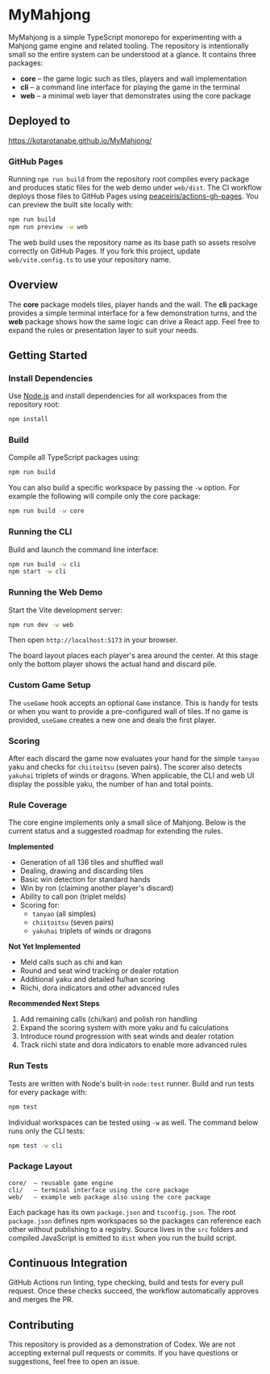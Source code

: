 # MyMahjong

MyMahjong is a simple TypeScript monorepo for experimenting with a Mahjong game engine and related tooling.  The repository is intentionally small so the entire system can be understood at a glance.  It contains three packages:

- **core** – the game logic such as tiles, players and wall implementation
- **cli** – a command line interface for playing the game in the terminal
- **web** – a minimal web layer that demonstrates using the core package

## Deployed to

https://kotarotanabe.github.io/MyMahjong/

### GitHub Pages

Running `npm run build` from the repository root compiles every package and
produces static files for the web demo under `web/dist`. The CI workflow deploys
those files to GitHub Pages using
[peaceiris/actions-gh-pages](https://github.com/peaceiris/actions-gh-pages).
You can preview the built site locally with:

```bash
npm run build
npm run preview -w web
```

The web build uses the repository name as its base path so assets resolve
correctly on GitHub Pages. If you fork this project, update `web/vite.config.ts`
to use your repository name.


## Overview

The **core** package models tiles, player hands and the wall.  The **cli**
package provides a simple terminal interface for a few demonstration turns, and
the **web** package shows how the same logic can drive a React app.  Feel free
to expand the rules or presentation layer to suit your needs.

## Getting Started

### Install Dependencies

Use [Node.js](https://nodejs.org/) and install dependencies for all workspaces from the repository root:

```bash
npm install
```

### Build

Compile all TypeScript packages using:

```bash
npm run build
```

You can also build a specific workspace by passing the `-w` option. For example
the following will compile only the core package:

```bash
npm run build -w core
```
### Running the CLI

Build and launch the command line interface:

```bash
npm run build -w cli
npm start -w cli
```

### Running the Web Demo

Start the Vite development server:

```bash
npm run dev -w web
```

Then open `http://localhost:5173` in your browser.

The board layout places each player's area around the center. At this stage only
the bottom player shows the actual hand and discard pile.

### Custom Game Setup

The `useGame` hook accepts an optional `Game` instance. This is handy for tests
or when you want to provide a pre-configured wall of tiles. If no game is
provided, `useGame` creates a new one and deals the first player.

### Scoring

After each discard the game now evaluates your hand for the simple `tanyao` yaku
and checks for `chiitoitsu` (seven pairs). The scorer also detects `yakuhai`
triplets of winds or dragons.
When applicable, the CLI and web UI display the possible yaku, the number of han
and total points.

### Rule Coverage

The core engine implements only a small slice of Mahjong. Below is the current
status and a suggested roadmap for extending the rules.

**Implemented**

- Generation of all 136 tiles and shuffled wall
- Dealing, drawing and discarding tiles
- Basic win detection for standard hands
- Win by ron (claiming another player's discard)
- Ability to call pon (triplet melds)
- Scoring for:
  - `tanyao` (all simples)
  - `chiitoitsu` (seven pairs)
  - `yakuhai` triplets of winds or dragons

**Not Yet Implemented**

- Meld calls such as chi and kan
- Round and seat wind tracking or dealer rotation
- Additional yaku and detailed fu/han scoring
- Riichi, dora indicators and other advanced rules

**Recommended Next Steps**

1. Add remaining calls (chi/kan) and polish ron handling
2. Expand the scoring system with more yaku and fu calculations
3. Introduce round progression with seat winds and dealer rotation
4. Track riichi state and dora indicators to enable more advanced rules


### Run Tests

Tests are written with Node's built‑in `node:test` runner. Build and run tests for every package with:

```bash
npm test
```

Individual workspaces can be tested using `-w` as well. The command below runs only the CLI tests:

```bash
npm test -w cli
```

### Package Layout

```
core/  – reusable game engine
cli/   – terminal interface using the core package
web/   – example web package also using the core package
```

Each package has its own `package.json` and `tsconfig.json`. The root
`package.json` defines npm workspaces so the packages can reference each other
without publishing to a registry. Source lives in the `src` folders and compiled
JavaScript is emitted to `dist` when you run the build script.

## Continuous Integration

GitHub Actions run linting, type checking, build and tests for every pull request.
Once these checks succeed, the workflow automatically approves and merges the PR.

## Contributing

This repository is provided as a demonstration of Codex. We are not accepting
external pull requests or commits. If you have questions or suggestions, feel
free to open an issue.

